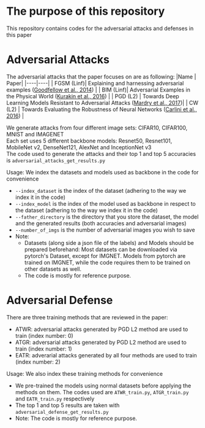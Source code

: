 # The purpose of this repository
This repository contains codes for the adversarial attacks and defenses in this paper
# Adversarial Attacks
The adversarial attacks that the paper focuses on are as following:
|Name | Paper|
|----|----|
| FGSM (Linf)| Explaining and harnessing adversarial examples ([Goodfellow et al., 2014](https://arxiv.org/abs/1412.6572)) |
| BIM (Linf)| Adversarial Examples in the Physical World ([Kurakin et al., 2016](https://arxiv.org/abs/1607.02533)) |
| PGD (L2) | Towards Deep Learning Models Resistant to Adversarial Attacks ([Mardry et al., 2017](https://arxiv.org/abs/1706.06083))|
| CW (L2) | Towards Evaluating the Robustness of Neural Networks ([Carlini et al., 2016](https://arxiv.org/abs/1608.04644)) |

We generate attacks from four different image sets: CIFAR10, CIFAR100, MNIST and IMAGENET  
Each set uses 5 different backbone models: Resnet50, Resnet101, MobileNet v2, DenseNet121, AlexNet and InceptionNet v3  
The code used to generate the attacks and their top 1 and top 5 accuracies is `adversarial_attacks_get_results.py`

Usage: We index the datasets and models used as backbone in the code for convenience
* `--index_dataset` is the index of the dataset (adhering to the way we index it in the code)
* `--index_model` is the index of the model used as backbone in respect to the dataset (adhering to the way we index it in the code)
* `--father_directory` is the directory that you store the dataset, the model and the generated results (both accuracies and adversarial images)
* `--number_of_imgs` is the number of adversarial images you wish to save
* Note:
  - Datasets (along side a json file of the labels) and Models should be prepared beforehand: Most datasets can be downloaded via pytorch's Dataset, except for IMGNET. Models from pytorch are trained on IMGNET, while the code requires them to be trained on other datasets as well.
  - The code is mostly for reference purpose.
# Adversarial Defense  
There are three training methods that are reviewed in the paper:  
* ATWR: adversarial attacks generated by PGD L2 method are used to train (index number: 0)  
* ATGR: adversarial attacks generated by PGD L2 method are used to train (index number: 1)  
* EATR: adverarial attacks generated by all four methods are used to train (index number: 2)
  
Usage: We also index these training methods for convenience  
* We pre-trained the models using normal datasets before applying the methods on them. The codes used are `ATWR_train.py`, `ATGR_train.py` and `EATR_train.py` respectively  
* The top 1 and top 5 results are taken with `adversarial_defense_get_results.py`  
* Note: The code is mostly for reference purpose.  





